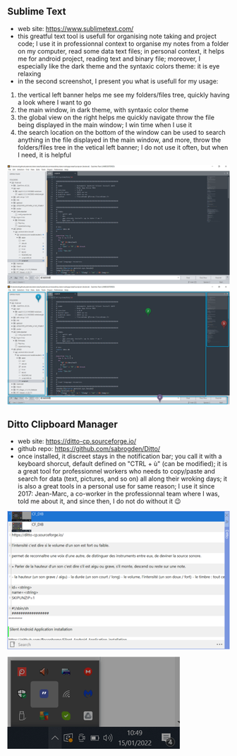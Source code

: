 

**Sublime Text**
--
- web site: https://www.sublimetext.com/
- this greatful text tool is usefull for organising note taking and project code; I use it in professionnal context to organise my notes from a folder on my computer, read some data text files; in personal context, it helps me for android project, reading text and binary file; moreover, I especially like the dark theme and the syntaxic colors theme: it is eye relaxing
- in the second screenshot, I present you what is usefull for my usage:
1. the vertical left banner helps me see my folders/files tree, quickly having a look where I want to go
1. the main window, in dark theme, with syntaxic color theme
1. the global view on the right helps me quickly navigate throw the file being displayed in the main window; I win time when I use it
1. the search location on the bottom of the window can be used to search anything in the file displayed in the main window, and more, throw the folders/files tree in the vetical left banner; I do not use it often, but when I need, it is helpful
  
![Sublime Text main window](/screenshot/sublimetext/sublimetext.main.window.png)
![Sublime Text main window with explanations](/screenshot/sublimetext/sublimetext.main.window.explanations.png)

**Ditto Clipboard Manager**   
--
- web site: https://ditto-cp.sourceforge.io/
- github repo: https://github.com/sabrogden/Ditto/
- once installed, it discreet stays in the notification bar; you call it with a keyboard shorcut, default defined on "CTRL + ù" (can be modified); it is a great tool for professionnel workers who needs to copy/paste and search for data (text, pictures, and so on) all along their wroking days; it is also a great tools in a personal use for same reason; I use it since 2017: Jean-Marc, a co-worker in the professionnal team where I was, told me about it, and since then, I do not do without it 😉
  
![Ditto main window](/screenshot/ditto/ditto.main.window.png)
  
![Ditto main window](/screenshot/ditto/ditto.notification.png)
